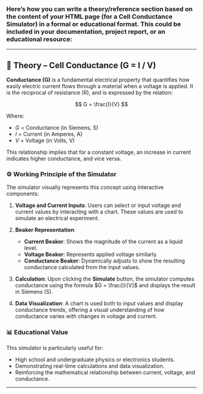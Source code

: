 ### Here’s how you can write a **theory/reference section** based on the content of your HTML page (for a **Cell Conductance Simulator**) in a formal or educational format. This could be included in your documentation, project report, or an educational resource:

---

## 🔬 **Theory – Cell Conductance (G = I / V)**

**Conductance (G)** is a fundamental electrical property that quantifies how easily electric current flows through a material when a voltage is applied. It is the reciprocal of resistance (R), and is expressed by the relation:

$$
G = \frac{I}{V}
$$

Where:

* $G$ = Conductance (in Siemens, S)
* $I$ = Current (in Amperes, A)
* $V$ = Voltage (in Volts, V)

This relationship implies that for a constant voltage, an increase in current indicates higher conductance, and vice versa.

### ⚙️ **Working Principle of the Simulator**

The simulator visually represents this concept using interactive components:

1. **Voltage and Current Inputs**: Users can select or input voltage and current values by interacting with a chart. These values are used to simulate an electrical experiment.

2. **Beaker Representation**:

   * **Current Beaker**: Shows the magnitude of the current as a liquid level.
   * **Voltage Beaker**: Represents applied voltage similarly.
   * **Conductance Beaker**: Dynamically adjusts to show the resulting conductance calculated from the input values.

3. **Calculation**:
   Upon clicking the **Simulate** button, the simulator computes conductance using the formula $G = \frac{I}{V}$ and displays the result in Siemens (S).

4. **Data Visualization**:
   A chart is used both to input values and display conductance trends, offering a visual understanding of how conductance varies with changes in voltage and current.

### 📊 **Educational Value**

This simulator is particularly useful for:

* High school and undergraduate physics or electronics students.
* Demonstrating real-time calculations and data visualization.
* Reinforcing the mathematical relationship between current, voltage, and conductance.

---

